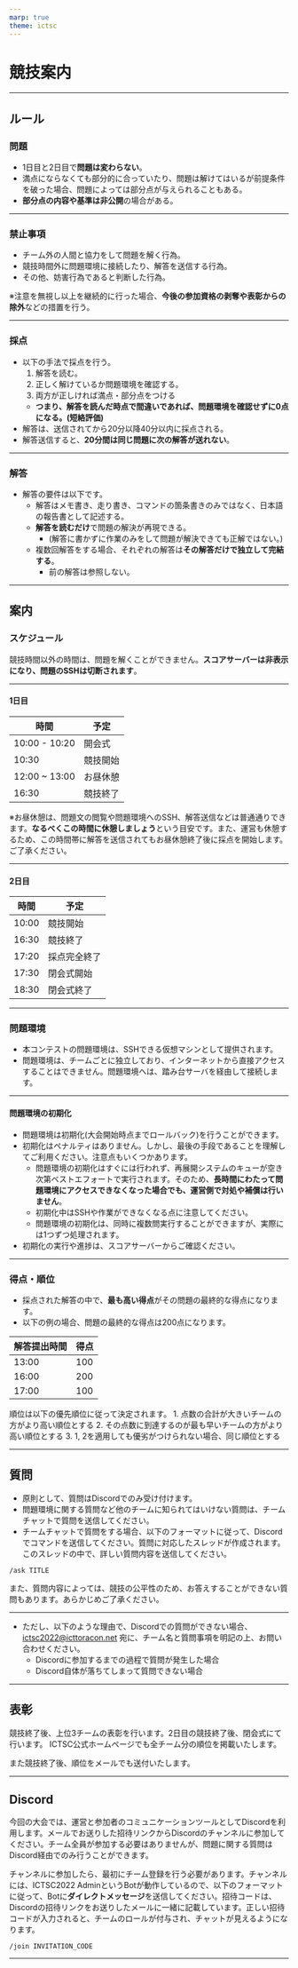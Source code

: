 ```yaml
---
marp: true
theme: ictsc
---
```


<!--
_class: section-title
_paginate: false
-->

# 競技案内

---

## ルール

### 問題

- 1日目と2日目で**問題は変わらない**。
- 満点にならなくても部分的に合っていたり、問題は解けてはいるが前提条件を破った場合、問題によっては部分点が与えられることもある。
- **部分点の内容や基準は非公開**の場合がある。

---

### 禁止事項

- チーム外の人間と協力をして問題を解く行為。
- 競技時間外に問題環境に接続したり、解答を送信する行為。
- その他、妨害行為であると判断した行為。

※注意を無視し以上を継続的に行った場合、**今後の参加資格の剥奪や表彰からの除外**などの措置を行う。

---

### 採点

- 以下の手法で採点を行う。
    1. 解答を読む。
    2. 正しく解けているか問題環境を確認する。
    3. 両方が正しければ満点・部分点をつける
    - **つまり、解答を読んだ時点で間違いであれば、問題環境を確認せずに0点になる。(短絡評価)**
- 解答は、送信されてから20分以降40分以内に採点される。
- 解答送信すると、**20分間は同じ問題に次の解答が送れない**。

---

### 解答

- 解答の要件は以下です。
    - 解答はメモ書き、走り書き、コマンドの箇条書きのみではなく、日本語の報告書として記述する。
    - **解答を読むだけ**で問題の解決が再現できる。
        - (解答に書かずに作業のみをして問題が解決できても正解ではない。)
    - 複数回解答をする場合、それぞれの解答は**その解答だけで独立して完結する**。
        - 前の解答は参照しない。

---
## 案内

### スケジュール

競技時間以外の時間は、問題を解くことができません。**スコアサーバーは非表示になり、問題のSSHは切断されます**。

---

#### 1日目

| 時間 | 予定 |
| -- | -- |
| 10:00 - 10:20 | 開会式 |
| 10:30 | 競技開始 |
| 12:00 ~ 13:00 | お昼休憩 |
| 16:30 | 競技終了 |

※お昼休憩は、問題文の閲覧や問題環境へのSSH、解答送信などは普通通りできます。**なるべくこの時間に休憩しましょう**という目安です。また、運営も休憩するため、この時間帯に解答を送信されてもお昼休憩終了後に採点を開始します。ご了承ください。

---

#### 2日目

| 時間 | 予定 |
| -- | -- |
| 10:00 | 競技開始 |
| 16:30 | 競技終了 |
| 17:20 | 採点完全終了 |
| 17:30 | 閉会式開始 |
| 18:30 | 閉会式終了 |

---

### 問題環境

- 本コンテストの問題環境は、SSHできる仮想マシンとして提供されます。
- 問題環境は、チームごとに独立しており、インターネットから直接アクセスすることはできません。問題環境へは、踏み台サーバを経由して接続します。

---

#### 問題環境の初期化

- 問題環境は初期化(大会開始時点までロールバック)を行うことができます。
- 初期化はペナルティはありません。しかし、最後の手段であることを理解してご利用ください。注意点もいくつかあります。
    - 問題環境の初期化はすぐには行われず、再展開システムのキューが空き次第ベストエフォートで実行されます。そのため、**長時間にわたって問題環境にアクセスできなくなった場合でも、運営側で対処や補償は行いません**。
    - 初期化中はSSHや作業ができなくなる点に注意してください。
    - 問題環境の初期化は、同時に複数問実行することができますが、実際には1つずつ処理されます。
- 初期化の実行や進捗は、スコアサーバーからご確認ください。

---

### 得点・順位

- 採点された解答の中で、**最も高い得点**がその問題の最終的な得点になります。
- 以下の例の場合、問題の最終的な得点は200点になります。

|  解答提出時間 | 得点 |
| ------------- | ---- |
| 13:00         | 100  |
| 16:00         | 200  |
| 17:00         | 100  |

順位は以下の優先順位に従って決定されます。
    1. 点数の合計が大きいチームの方がより高い順位とする
    2. その点数に到達するのが最も早いチームの方がより高い順位とする
    3. 1, 2を適用しても優劣がつけられない場合、同じ順位とする

---

## 質問

- 原則として、質問はDiscordでのみ受け付けます。
- 問題環境に関する質問など他のチームに知られてはいけない質問は、チームチャットで質問を送信してください。
- チームチャットで質問をする場合、以下のフォーマットに従って、Discordでコマンドを送信してください。質問に対応したスレッドが作成されます。このスレッドの中で、詳しい質問内容を送信してください。


```
/ask TITLE
```

また、質問内容によっては、競技の公平性のため、お答えすることができない質問もあります。あらかじめご了承ください。

---

- ただし、以下のような理由で、Discordでの質問ができない場合、ictsc2022@icttoracon.net 宛に、チーム名と質問事項を明記の上、お問い合わせください。
    - Discordに参加するまでの過程で質問が発生した場合
    - Discord自体が落ちてしまって質問できない場合

---

## 表彰

競技終了後、上位3チームの表彰を行います。2日目の競技終了後、閉会式にて行います。
ICTSC公式ホームページでも全チーム分の順位を掲載いたします。

また競技終了後、順位をメールでも送付いたします。

---

## Discord

今回の大会では、運営と参加者のコミュニケーションツールとしてDiscordを利用します。メールでお送りした招待リンクからDiscordのチャンネルに参加してください。チーム全員が参加する必要はありませんが、問題に関する質問はDiscord経由でのみ行うことができます。

チャンネルに参加したら、最初にチーム登録を行う必要があります。チャンネルには、ICTSC2022 AdminというBotが動作しているので、以下のフォーマットに従って、Botに**ダイレクトメッセージ**を送信してください。招待コードは、Discordの招待リンクをお送りしたメールに一緒に記載しています。正しい招待コードが入力されると、チームのロールが付与され、チャットが見えるようになります。

```
/join INVITATION_CODE
```

---
